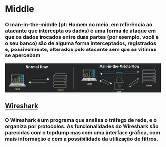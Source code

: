 # Middle

### O man-in-the-middle (pt: Homem no meio, em referência ao atacante que intercepta os dados) é uma forma de ataque em que os dados trocados entre duas partes (por exemplo, você e o seu banco) são de alguma forma interceptados, registrados e, possivelmente, alterados pelo atacante sem que as vitimas se apercebam.

![](../.github/middle%20exmple.png)

## [Wireshark](https://www.edivaldobrito.com.br/wireshark-2-0-no-ubuntu-15-10/)

### O Wireshark é um programa que analisa o tráfego de rede, e o organiza por protocolos. As funcionalidades do Wireshark são parecidas com o tcpdump mas com uma interface gráfica, com mais informação e com a possibilidade da utilização de filtros.
